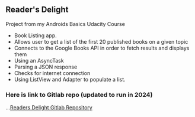 ## Reader's Delight
Project from my Androids Basics Udacity Course

- Book Listing app.
- Allows user to get a list of the first 20 published books on a given topic
- Connects to the Google Books API in order to fetch results and displays them
- Using an AsyncTask
- Parsing a JSON response
- Checks for internet connection
- Using ListView and Adapter to populate a list.

### Here is link to Gitlab repo (updated to run in 2024)
...<a href="https://gitlab.com/jacq-android-apps/legacy/otaku-readers-delight">Readers Delight Gitlab Repository</a>

